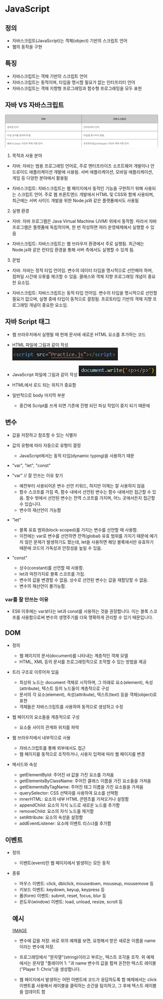 # JavaScript

## 정의

  - 자바스크립트(JavaScript)는 객체(object) 기반의 스크립트 언어
  - 웹의 동작을 구현

## 특징

  - 자바스크립트는 객체 기반의 스크립트 언어
  - 자바스크립트는 동적이며, 타입을 명시할 필요가 없는 인터프리터 언어
  - 자바스크립트는 객체 지향형 프로그래밍과 함수형 프로그래밍을 모두 표현


## 자바 VS 자바스크립트

![IMAGE](./Picture/javavsjavascript.png)

1. 목적과 사용 분야

 - 자바: 자바는 범용 프로그래밍 언어로, 주로 엔터프라이즈 소프트웨어 개발이나 안드로이드 애플리케이션 개발에 사용됨. 서버 애플리케이션, 모바일 애플리케이션, 게임 등 다양한 분야에서 활용됨
 
 - 자바스크립트: 자바스크립트는 웹 페이지에서 동적인 기능을 구현하기 위해 사용되는 스크립트 언어. 주로 웹 프론트엔드 개발에서 HTML 및 CSS와 함께 사용되며, 최근에는 서버 사이드 개발을 위한 Node.js와 같은 플랫폼에서도 사용됨

2. 실행 환경

 - 자바: 자바 프로그램은 Java Virtual Machine (JVM) 위에서 동작함. 따라서 자바 프로그램은 플랫폼에 독립적이며, 한 번 작성하면 여러 운영체제에서 실행할 수 있음
 
 - 자바스크립트: 자바스크립트는 웹 브라우저 환경에서 주로 실행됨. 최근에는 Node.js와 같은 런타임 환경을 통해 서버 측에서도 실행할 수 있게 됨.

3. 문법

 - 자바: 자바는 정적 타입 언어임. 변수의 데이터 타입을 명시적으로 선언해야 하며, 컴파일 시간에 오류를 체크할 수 있음. 클래스와 객체 지향 프로그래밍 개념이 중요한 요소임.
 
 - 자바스크립트: 자바스크립트는 동적 타입 언어임. 변수의 타입을 명시적으로 선언할 필요가 없으며, 실행 중에 타입이 동적으로 결정됨. 프로토타입 기반의 객체 지향 프로그래밍 개념이 중요한 요소임.

## 자바 Script 태그

- 웹 브라우저에서 실행될 때 현재 문서에 새로운 HTML 요소를 추가하는 코드

- HTML 파일에 그림과 같이 작성
![IMAGE](./Picture/Script.png)

- JavaScript 파일에 그림과 같이 작성
![IMAGE](./Picture/document.png)

- HTML에서 로드 되는 위치가 중요함
- 일반적으로 body 마지막 부분
    - 중간에 Script를 쓰게 되면 기존에 진행 되던 파싱 작업이 중지 되기 때문에


## 변수

- 값을 저장하고 참조할 수 있는 식별자
- 값의 유형에 따라 자동으로 유형이 결정
    -  JavaScript에서는 동적 타입(dynamic typing)을 사용하기 때문
- "var", "let", "const"

- "var" // 잘 안쓰는 이유 찾기
  - 예전부터 사용되어온 변수 선언 키워드, 하지만 이제는 잘 사용하지 않음
  - 함수 스코프를 가짐 즉, 함수 내에서 선언된 변수는 함수 내에서만 접근할 수 있음. 함수 밖에서 선언된 변수는 전역 스코프를 가지며, 어느 곳에서든지 접근할 수 있습니다.
  - 변수의 재선언이 가능함
   
- "let"
  - 블록 유효 범위(block-scoped)를 가지는 변수를 선언할 때 사용함. 
  - 이전에는 var로 변수를 선언하면 전역(global) 유효 범위를 가지기 때문에 예기치 않은 문제가 발생하기도 했는데, let을 사용하면 해당 블록에서만 유효하기 때문에 코드의 가독성과 안정성을 높일 수 있음.

- "const"
  - 상수(constant)를 선언할 때 사용함.
  - let과 마찬가지로 블록 스코프를 가짐.
  - 변수의 값을 변경할 수 없음. 상수로 선언된 변수는 값을 재할당할 수 없음.
  - 변수의 재선언이 불가능함. 

### var를 잘 안쓰는 이유
-  ES6 이후에는 var보다는 let과 const를 사용하는 것을 권장합니다. 이는 블록 스코프를 사용함으로써 변수의 생명주기를 더욱 명확하게 관리할 수 있기 때문입니다.

## DOM 

- 정의
  - 웹 페이지의 문서(document)를 나타내는 계층적인 객체 모델
  - HTML, XML 등의 문서를 프로그래밍적으로 조작할 수 있는 방법을 제공

- 트리 구조로 이루어져 있음
  - 최상위 노드는 document 객체로 시작하며, 그 아래로 요소(element), 속성(attribute), 텍스트 등의 노드들이 계층적으로 구성
  - 문서의 각 요소(element), 속성(attribute), 텍스트(text) 등을 객체(object)로 표현
  - 객체들은 자바스크립트를 사용하여 동적으로 생성하고 수정

- 웹 페이지의 요소들을 계층적으로 구성
  - 요소들 사이의 관계와 위치를 파악

- 웹 브라우저에서 내부적으로 사용
  - 자바스크립트를 통해 외부에서도 접근
  - 웹 페이지를 동적으로 조작하거나, 사용자 입력에 따라 웹 페이지를 변경

- 메서드와 속성
  - getElementById: 주어진 id 값을 가진 요소를 가져옴
  - getElementsByClassName: 주어진 클래스 이름을 가진 요소들을 가져옴
  - getElementsByTagName: 주어진 태그 이름을 가진 요소들을 가져옴
  - querySelector: CSS 선택자를 사용하여 요소를 선택함
  - innerHTML: 요소의 내부 HTML 콘텐츠를 가져오거나 설정함
  - appendChild: 요소의 자식 노드로 새로운 노드를 추가함
  - removeChild: 요소의 자식 노드를 제거함
  - setAttribute: 요소의 속성을 설정함
  - addEventListener: 요소에 이벤트 리스너를 추가함
## 이벤트

- 정의
  - 이벤트(event)란 웹 페이지에서 발생하는 모든 동작

- 종류
  - 마우스 이벤트: click, dblclick, mousedown, mouseup, mousemove 등
  - 키보드 이벤트: keydown, keyup, keypress 등
  - 폼(form) 이벤트: submit, reset, focus, blur 등
  - 윈도우(window) 이벤트: load, unload, resize, scroll 등

  ## 예시

  [!IMAGE](./Picture/jsex.png)

  - 변수에 값을 저장. 바로 위의 예제를 보면, 요청해서 받은 새로운 이름을 name이라는 변수에 저장.

  - 프로그래밍에서 "문자열"(string)이라고 부르는, 텍스트 조각을 조작. 위 예제에서는 문자열 "플레이어 1: "과 name 변수의 값을 합쳐 온전한 텍스트 레이블("Player 1: Chris")을 생성합니다.

  - 웹 페이지에서 발생하는 어떤 이벤트에 코드가 응답하도록 함 예제에서는 click 이벤트를 사용해서 레이블을 클릭하는 순간을 탐지하고, 그 후에 텍스트 레이블을 업데이트 함